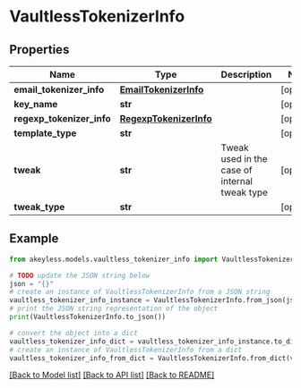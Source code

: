 # VaultlessTokenizerInfo


## Properties

Name | Type | Description | Notes
------------ | ------------- | ------------- | -------------
**email_tokenizer_info** | [**EmailTokenizerInfo**](EmailTokenizerInfo.md) |  | [optional] 
**key_name** | **str** |  | [optional] 
**regexp_tokenizer_info** | [**RegexpTokenizerInfo**](RegexpTokenizerInfo.md) |  | [optional] 
**template_type** | **str** |  | [optional] 
**tweak** | **str** | Tweak used in the case of internal tweak type | [optional] 
**tweak_type** | **str** |  | [optional] 

## Example

```python
from akeyless.models.vaultless_tokenizer_info import VaultlessTokenizerInfo

# TODO update the JSON string below
json = "{}"
# create an instance of VaultlessTokenizerInfo from a JSON string
vaultless_tokenizer_info_instance = VaultlessTokenizerInfo.from_json(json)
# print the JSON string representation of the object
print(VaultlessTokenizerInfo.to_json())

# convert the object into a dict
vaultless_tokenizer_info_dict = vaultless_tokenizer_info_instance.to_dict()
# create an instance of VaultlessTokenizerInfo from a dict
vaultless_tokenizer_info_from_dict = VaultlessTokenizerInfo.from_dict(vaultless_tokenizer_info_dict)
```
[[Back to Model list]](../README.md#documentation-for-models) [[Back to API list]](../README.md#documentation-for-api-endpoints) [[Back to README]](../README.md)


